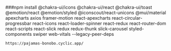 ###npm install @chakra-ui/icons @chakra-ui/react @chakra-ui/toast @emotion/react @emotion/styled @iconscout/react-unicons @mui/material apexcharts axios framer-motion react-apexcharts react-circular-progressbar react-icons react-loader-spinner react-redux react-router-dom react-scripts react-slick redux redux-thunk slick-carousel styled-components swiper web-vitals --legacy-peer-deps

`https://pajamas-bonobo.cyclic.app/`
